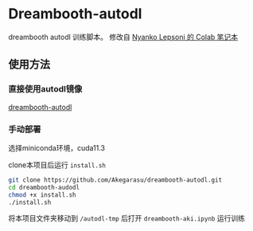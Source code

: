 # Dreambooth-autodl

dreambooth autodl 训练脚本。
修改自 [Nyanko Lepsoni 的 Colab 笔记本](https://colab.research.google.com/drive/17yM4mlPVOFdJE_81oWBz5mXH9cxvhmz8)

## 使用方法

### 直接使用autodl镜像

[dreambooth-autodl](https://www.codewithgpu.com/i/Akegarasu/dreambooth-autodl/dreambooth-autodl)

### 手动部署

选择miniconda环境，cuda11.3

clone本项目后运行 `install.sh`

```sh
git clone https://github.com/Akegarasu/dreambooth-autodl.git
cd dreambooth-audodl
chmod +x install.sh
./install.sh
```

将本项目文件夹移动到 `/autodl-tmp` 后打开 `dreambooth-aki.ipynb` 运行训练